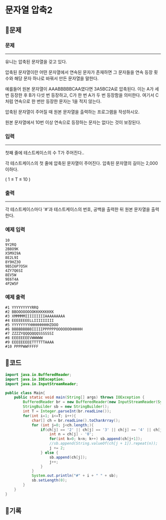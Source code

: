 # 문자열 압축2

## 📍문제

### **문제**

---

유니는 압축된 문자열을 갖고 있다.

압축된 문자열이란 어떤 문자열에서 연속된 문자가 존재하면 그 문자들을 연속 등장 횟수와 해당 문자 하나로 바꿔서 만든 문자열을 말한다.

예를들어 원본 문자열이 AAABBBBBCAA였다면 3A5BC2A로 압축된다. 이는 A가 세 번 등장한 후 B가 다섯 번 등장하고, C가 한 번 A가 두 번 등장함을 의미한다. 여기서 C처럼 연속으로 한 번만 등장한 문자는 1을 적지 않는다.

압축된 문자열이 주어질 때 원본 문자열을 출력하는 프로그램을 작성하시오.

원본 문자열에서 10번 이상 연속으로 등장하는 문자는 없다는 것이 보장된다.

### **입력**

---

첫째 줄에 테스트케이스의 수 T가 주어진다..

각 테스트케이스의 첫 줄에 압축된 문자열이 주어진다. 압축된 문자열의 길이는 2,000 이하다.

( 1 ≤ T ≤ 10 )

### **출력**

---

각 테스트케이스마다 '#'과 테스트케이스의 번호, 공백을 출력한 뒤 원본 문자열을 출력한다.

### **예제 입력**

```
10
9Y2RQ
2B8O9K
X5M9I9A
8E2L9I
8Y9HZ3O
9B5I6P7O5H
4ZY7Q6SI
8EV5W
9E6T4A
4P2W5F

```

### **예제 출력**

```
#1 YYYYYYYYYRRQ
#2 BBOOOOOOOOKKKKKKKKK
#3 XMMMMMIIIIIIIIIAAAAAAAAA
#4 EEEEEEEELLIIIIIIIII
#5 YYYYYYYYHHHHHHHHHZOOO
#6 BBBBBBBBBIIIIIPPPPPPOOOOOOOHHHHH
#7 ZZZZYQQQQQQQSSSSSSI
#8 EEEEEEEEVWWWWW
#9 EEEEEEEEETTTTTTAAAA
#10 PPPPWWFFFFF

```

## 📍코드

```java
import java.io.BufferedReader;
import java.io.IOException;
import java.io.InputStreamReader;

public class Main{
    public static void main(String[] args) throws IOException {
        BufferedReader br = new BufferedReader(new InputStreamReader(System.in));
        StringBuilder sb = new StringBuilder();
        int T = Integer.parseInt(br.readLine());
        for(int i=1; i<=T; i++){
            char[] ch = br.readLine().toCharArray();
            for (int j=0; j<ch.length;){
                if(ch[j] == '2' || ch[j] == '3' || ch[j] == '4' || ch[j] == '5'|| ch[j] == '6' || ch[j] == '7' || ch[j] == '8' || ch[j] == '9'){
                    int n = ch[j] - '0';
                    for(int k=0; k<n; k++) sb.append(ch[j+1]);
                    //sb.append(String.valueOf(ch[j + 1]).repeat(n));
                    j += 2;
                } else {
                    sb.append(ch[j]);
                    j++;
                }
            }
            System.out.println("#" + i + " " + sb);
            sb.setLength(0);
        }
    }
}
```

## 📍기록
